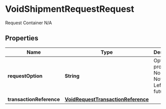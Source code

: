 

# VoidShipmentRequestRequest

Request Container  N/A

## Properties

| Name | Type | Description | Notes |
|------------ | ------------- | ------------- | -------------|
|**requestOption** | **String** | Optional processing. No options  Not used. Left for future uses |  [optional] |
|**transactionReference** | [**VoidRequestTransactionReference**](VoidRequestTransactionReference.md) |  |  [optional] |



